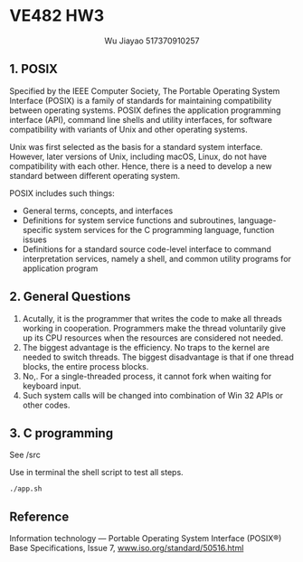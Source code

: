 # VE482 HW3

<center>Wu Jiayao 517370910257
</center>

## 1. POSIX

Specified by the IEEE Computer Society, The Portable Operating System Interface (POSIX) is a family of standards for maintaining compatibility between operating systems. POSIX defines the application programming interface (API), command line shells and utility interfaces, for software compatibility with variants of Unix and other operating systems.

Unix was first selected as the basis for a standard system interface. However, later versions of Unix, including macOS, Linux, do not have compatibility with each other. Hence, there is a need to develop a new standard between different operating system.

POSIX includes such things:

- General terms, concepts, and interfaces
- Definitions for system service functions and subroutines, language-specific system services for the C programming language, function issues
- Definitions for a standard source code-level interface to command interpretation services, namely a shell, and common utility programs for application program

## 2. General Questions

1. Acutally, it is the programmer that writes the code to make all threads working in cooperation. Programmers make the thread voluntarily give up its CPU resources when the resources are considered not needed.
2.  The biggest advantage is the efficiency. No traps to the kernel are needed to switch threads. The biggest disadvantage is that if one thread blocks, the entire process blocks.
3.  No,. For a single-threaded process, it cannot fork when waiting for keyboard input.
4. Such system calls will be changed into combination of Win 32 APIs or other codes.

## 3. C programming

See /src

Use in terminal the shell script to test all steps.

~~~shell
./app.sh
~~~

## Reference

Information technology — Portable Operating System Interface (POSIX®) Base Specifications, Issue 7, www.iso.org/standard/50516.html

